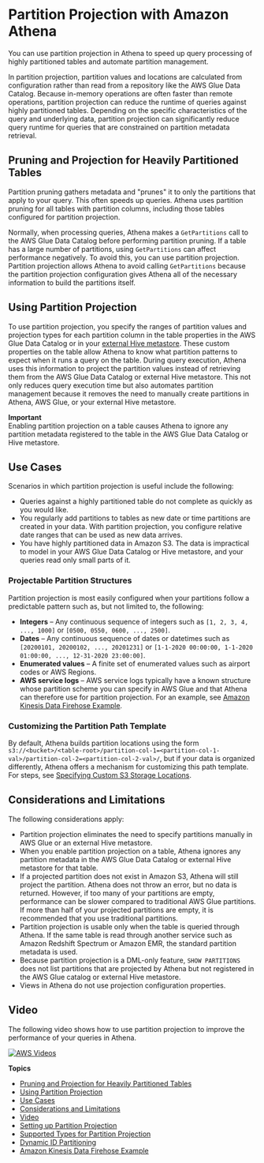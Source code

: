 # Partition Projection with Amazon Athena<a name="partition-projection"></a>

You can use partition projection in Athena to speed up query processing of highly partitioned tables and automate partition management\.

In partition projection, partition values and locations are calculated from configuration rather than read from a repository like the AWS Glue Data Catalog\. Because in\-memory operations are often faster than remote operations, partition projection can reduce the runtime of queries against highly partitioned tables\. Depending on the specific characteristics of the query and underlying data, partition projection can significantly reduce query runtime for queries that are constrained on partition metadata retrieval\.

## Pruning and Projection for Heavily Partitioned Tables<a name="partition-projection-pruning-vs-projection"></a>

Partition pruning gathers metadata and "prunes" it to only the partitions that apply to your query\. This often speeds up queries\. Athena uses partition pruning for all tables with partition columns, including those tables configured for partition projection\.

Normally, when processing queries, Athena makes a `GetPartitions` call to the AWS Glue Data Catalog before performing partition pruning\. If a table has a large number of partitions, using `GetPartitions` can affect performance negatively\. To avoid this, you can use partition projection\. Partition projection allows Athena to avoid calling `GetPartitions` because the partition projection configuration gives Athena all of the necessary information to build the partitions itself\.

## Using Partition Projection<a name="partition-projection-using"></a>

To use partition projection, you specify the ranges of partition values and projection types for each partition column in the table properties in the AWS Glue Data Catalog or in your [external Hive metastore](connect-to-data-source-hive.md)\. These custom properties on the table allow Athena to know what partition patterns to expect when it runs a query on the table\. During query execution, Athena uses this information to project the partition values instead of retrieving them from the AWS Glue Data Catalog or external Hive metastore\. This not only reduces query execution time but also automates partition management because it removes the need to manually create partitions in Athena, AWS Glue, or your external Hive metastore\.

**Important**  
Enabling partition projection on a table causes Athena to ignore any partition metadata registered to the table in the AWS Glue Data Catalog or Hive metastore\.

## Use Cases<a name="partition-projection-use-cases"></a>

Scenarios in which partition projection is useful include the following:
+ Queries against a highly partitioned table do not complete as quickly as you would like\.
+ You regularly add partitions to tables as new date or time partitions are created in your data\. With partition projection, you configure relative date ranges that can be used as new data arrives\. 
+ You have highly partitioned data in Amazon S3\. The data is impractical to model in your AWS Glue Data Catalog or Hive metastore, and your queries read only small parts of it\.

### Projectable Partition Structures<a name="partition-projection-known-data-structures"></a>

Partition projection is most easily configured when your partitions follow a predictable pattern such as, but not limited to, the following:
+ **Integers** – Any continuous sequence of integers such as `[1, 2, 3, 4, ..., 1000]` or `[0500, 0550, 0600, ..., 2500]`\.
+ **Dates** – Any continuous sequence of dates or datetimes such as `[20200101, 20200102, ..., 20201231]` or `[1-1-2020 00:00:00, 1-1-2020 01:00:00, ..., 12-31-2020 23:00:00]`\.
+ **Enumerated values** – A finite set of enumerated values such as airport codes or AWS Regions\.
+ **AWS service logs** – AWS service logs typically have a known structure whose partition scheme you can specify in AWS Glue and that Athena can therefore use for partition projection\. For an example, see [Amazon Kinesis Data Firehose Example](partition-projection-kinesis-firehose-example.md)\.

### Customizing the Partition Path Template<a name="partition-projection-custom-s3-storage-locations"></a>

By default, Athena builds partition locations using the form `s3://<bucket>/<table-root>/partition-col-1=<partition-col-1-val>/partition-col-2=<partition-col-2-val>/`, but if your data is organized differently, Athena offers a mechanism for customizing this path template\. For steps, see [Specifying Custom S3 Storage Locations](partition-projection-setting-up.md#partition-projection-specifying-custom-s3-storage-locations)\.

## Considerations and Limitations<a name="partition-projection-considerations-and-limitations"></a>

The following considerations apply:
+ Partition projection eliminates the need to specify partitions manually in AWS Glue or an external Hive metastore\.
+ When you enable partition projection on a table, Athena ignores any partition metadata in the AWS Glue Data Catalog or external Hive metastore for that table\.
+ If a projected partition does not exist in Amazon S3, Athena will still project the partition\. Athena does not throw an error, but no data is returned\. However, if too many of your partitions are empty, performance can be slower compared to traditional AWS Glue partitions\. If more than half of your projected partitions are empty, it is recommended that you use traditional partitions\.
+ Partition projection is usable only when the table is queried through Athena\. If the same table is read through another service such as Amazon Redshift Spectrum or Amazon EMR, the standard partition metadata is used\.
+ Because partition projection is a DML\-only feature, `SHOW PARTITIONS` does not list partitions that are projected by Athena but not registered in the AWS Glue catalog or external Hive metastore\. 
+ Views in Athena do not use projection configuration properties\.

## Video<a name="partition-projection-video"></a>

The following video shows how to use partition projection to improve the performance of your queries in Athena\.

[![AWS Videos](http://img.youtube.com/vi/https://www.youtube.com/embed/iUD5pPpcyZk/0.jpg)](http://www.youtube.com/watch?v=https://www.youtube.com/embed/iUD5pPpcyZk)

**Topics**
+ [Pruning and Projection for Heavily Partitioned Tables](#partition-projection-pruning-vs-projection)
+ [Using Partition Projection](#partition-projection-using)
+ [Use Cases](#partition-projection-use-cases)
+ [Considerations and Limitations](#partition-projection-considerations-and-limitations)
+ [Video](#partition-projection-video)
+ [Setting up Partition Projection](partition-projection-setting-up.md)
+ [Supported Types for Partition Projection](partition-projection-supported-types.md)
+ [Dynamic ID Partitioning](partition-projection-dynamic-id-partitioning.md)
+ [Amazon Kinesis Data Firehose Example](partition-projection-kinesis-firehose-example.md)